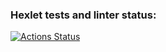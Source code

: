 ### Hexlet tests and linter status:
[![Actions Status](https://github.com/pavel-sinitskiii/frontend-project-lvl1/workflows/hexlet-check/badge.svg)](https://github.com/pavel-sinitskiii/frontend-project-lvl1/actions)